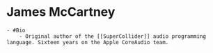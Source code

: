 # James McCartney
	- #Bio
		- Original author of the [[SuperCollider]] audio programming language. Sixteen years on the Apple CoreAudio team.